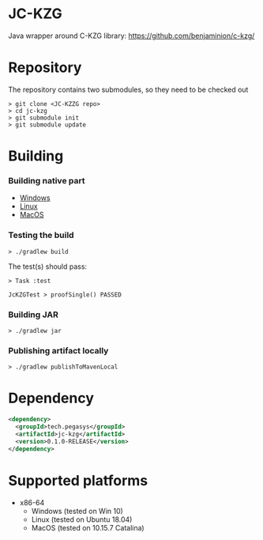 # JC-KZG
Java wrapper around C-KZG library: 
https://github.com/benjaminion/c-kzg/

# Repository 
The repository contains two submodules, so they need to be checked out
```shell script
> git clone <JC-KZZG repo>
> cd jc-kzg
> git submodule init
> git submodule update
```
# Building

### Building native part
- [Windows](doc/build-win.md)
- [Linux](doc/build-linux.md)
- [MacOS](doc/build-macos.md)

### Testing the build

```shell script
> ./gradlew build 
```

The test(s) should pass:
```
> Task :test

JcKZGTest > proofSingle() PASSED

```

### Building JAR 

```shell script
> ./gradlew jar
```

### Publishing artifact locally 
```shell script
> ./gradlew publishToMavenLocal
```

# Dependency 

```xml
<dependency>
  <groupId>tech.pegasys</groupId>
  <artifactId>jc-kzg</artifactId>
  <version>0.1.0-RELEASE</version>
</dependency>
```

# Supported platforms
- x86-64
  - Windows (tested on Win 10)
  - Linux (tested on Ubuntu 18.04)
  - MacOS (tested on 10.15.7 Catalina)
